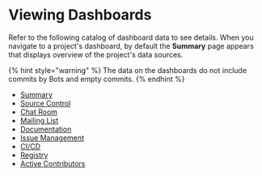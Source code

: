 # Viewing Dashboards

Refer to the following catalog of dashboard data to see details. When you navigate to a project's dashboard, by default the **Summary** page appears that displays overview of the project's data sources. 

{% hint style="warning" %}
The data on the dashboards do not include commits by Bots and empty commits.
{% endhint %}

* [Summary](summary.md)
* [Source Control](source-control/)
* [Chat Room](chat-room/)
* [Mailing List](mailing-list/)
* [Documentation](documentation/)
* [Issue Management](project-management/)
* [CI/CD](ci-cd/)
* [Registry](registry/)
* [Active Contributors](community-leader-board/)

